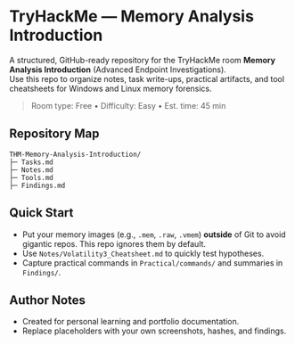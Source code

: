 # TryHackMe — Memory Analysis Introduction

A structured, GitHub-ready repository for the TryHackMe room **Memory Analysis Introduction** (Advanced Endpoint Investigations).  
Use this repo to organize notes, task write-ups, practical artifacts, and tool cheatsheets for Windows and Linux memory forensics.

> Room type: Free • Difficulty: Easy • Est. time: 45 min

## Repository Map

```
THM-Memory-Analysis-Introduction/
├─ Tasks.md
├─ Notes.md
├─ Tools.md
├─ Findings.md

```

## Quick Start

- Put your memory images (e.g., `.mem`, `.raw`, `.vmem`) **outside** of Git to avoid gigantic repos. This repo ignores them by default.
- Use `Notes/Volatility3_Cheatsheet.md` to quickly test hypotheses.
- Capture practical commands in `Practical/commands/` and summaries in `Findings/`.

## Author Notes

- Created for personal learning and portfolio documentation.
- Replace placeholders with your own screenshots, hashes, and findings.

